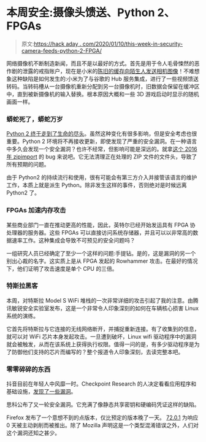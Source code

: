 # 本周安全:摄像头馈送、Python 2、FPGAs

> 原文:[https://hack aday . com/2020/01/10/this-week-in-security-camera-feeds-python-2-FPGA/](https://hackaday.com/2020/01/10/this-week-in-security-camera-feeds-python-2-fpgas/)

网络摄像机不断制造新闻，而且不是以最好的方式。首先是用于令人毛骨悚然的恶作剧的泄露的戒指账户，现在是小米的[陈旧的缓存向陌生人发送相机图像](https://www.androidpolice.com/2020/01/06/uh-oh-xiaomi-camera-feed-showing-random-homes-on-a-google-nest-hub-including-still-images-of-sleeping-people/)！不难想象这种缺陷是如何发生的:小米为了与谷歌的 Hub 服务集成，进行了一些视频馈送转码。当转码槽从一台摄像机重新分配到另一台摄像机时，旧数据会保留在缓冲区中，直到被新摄像机的输入替换。根本原因大概和一些 3D 游戏启动时显示的随机画面一样。

### 蟒蛇死了，蟒蛇万岁

[Python 2 终于走到了生命的尽头](https://www.python.org/doc/sunset-python-2/)。虽然这种变化有很多影响，但是安全考虑也很重要。Python 2 环境将不再接收更新，即使发现了严重的安全漏洞。在一种语言中多久会发现一个安全漏洞？也许不经常，但影响可能是深远的。就拿[这个 2016 年 zipimport](https://www.openwall.com/lists/oss-security/2016/06/16/1) 的 bug 来说吧。它无法清理正在处理的 ZIP 文件的文件头，导致了所有预期的问题。

由于 Python2 的持续流行和使用，很有可能会有第三方介入并接管该语言的维护工作，本质上就是派生 Python。除非发生这样的事件，否则绝对是时候远离 Python2 了。

### FPGAs 加速内存攻击

某些商业部门一直在推动更高的性能，因此，英特尔已经开始发运具有 FPGA 协处理器的服务器。这些 FPGAs 可以直接访问系统存储器，并且可以以非常高的数据速率工作。这种集成会导致不可预见的安全问题吗？

一组研究人员已经确定了至少一个这样的问题:手提钻。是的，这是漏洞的另一个别出心裁的名字。这实质上是从 FPGA 发起的 Rowhammer 攻击。在最好的情况下，他们证明了攻击速度是单个 CPU 的三倍。

### 特斯拉黑客

本周，对特斯拉 Model S WiFi 堆栈的一次非常详细的攻击引起了我的注意。由腾讯敏锐安全实验室发布，这是一个非常令人印象深刻的如何在车辆核心损害 Linux 系统的演练。

它首先将特斯拉与它连接的无线网络断开，并捕捉重新连接。有了收集到的信息，就可以对 WiFi 芯片本身发起攻击。一旦遭到破坏，Linux wifi 驱动程序中的漏洞就会被触发，从而在该系统上获得执行权限。值得一问的是，有多少驱动程序是为了防御他们支持的芯片而编写的？整个报道令人印象深刻，去读完整本吧。

### 零零碎碎的东西

抖音目前在年轻人中风靡一时。Checkpoint Research 的人决定看看应用程序和基础设施，[发现了一些漏洞](https://research.checkpoint.com/2020/tik-or-tok-is-tiktok-secure-enough/)。

思科公布了又一轮安全漏洞。它充满了像静态共享密钥和硬编码凭证这样的缺陷。

Firefox 发布了一个意想不到的点版本，仅比预定的版本晚了一天。 [72.0.1](https://www.mozilla.org/en-US/security/advisories/mfsa2020-03/) 为响应 0 天被主动剥削而被推出。除了 Mozilla 声明这是一个类型混淆错误之外，人们对这个漏洞还知之甚少。